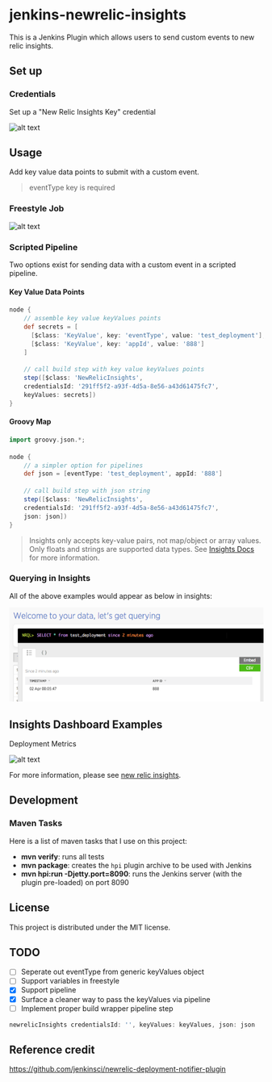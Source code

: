# jenkins-newrelic-insights

This is a Jenkins Plugin which allows users to send custom events to new relic insights.

## Set up

### Credentials

Set up a "New Relic Insights Key" credential

![alt text](./docs/jenkins-creds.png "Logo Title Text 1")

## Usage

Add key value data points to submit with a custom event.

> eventType key is required

### Freestyle Job

![alt text](./docs/jenkins-freestyle.png "Logo Title Text 1")

### Scripted Pipeline 

Two options exist for sending data with a custom event in a scripted pipeline.

#### Key Value Data Points
```groovy
node {
    // assemble key value keyValues points
    def secrets = [
      [$class: 'KeyValue', key: 'eventType', value: 'test_deployment'],
      [$class: 'KeyValue', key: 'appId', value: '888']
    ]
    
    // call build step with key value keyValues points
    step([$class: 'NewRelicInsights', 
    credentialsId: '291ff5f2-a93f-4d5a-8e56-a43d61475fc7', 
    keyValues: secrets])
}
```

#### Groovy Map

```groovy
import groovy.json.*;

node {
    // a simpler option for pipelines
    def json = [eventType: 'test_deployment', appId: '888']
    
    // call build step with json string
    step([$class: 'NewRelicInsights', 
    credentialsId: '291ff5f2-a93f-4d5a-8e56-a43d61475fc7', 
    json: json])   
}
```
> Insights only accepts key-value pairs, not map/object or array values. Only floats and strings are
 supported data types.  See [Insights Docs](https://docs.newrelic.com/docs/insights/explore-keyValues/custom-events/insert-custom-events-insights-api) for more information.


### Querying in Insights

All of the above examples would appear as below in insights:

![awesome pic](./docs/insights-query-results.png "Logo title text")

## Insights Dashboard Examples

Deployment Metrics

![alt text](./docs/nr-insights.png "Logo Title Text 1")


For more information, please see [new relic insights](https://newrelic.com/insights).

## Development

### Maven Tasks

Here is a list of maven tasks that I use on this project:

* **mvn verify**: runs all tests
* **mvn package**: creates the `hpi` plugin archive to be used with Jenkins
* **mvn hpi:run -Djetty.port=8090**: runs the Jenkins server (with the plugin pre-loaded) on port 8090

## License

This project is distributed under the MIT license.

## TODO

- [ ] Seperate out eventType from generic keyValues object
- [ ] Support variables in freestyle
- [X] Support pipeline
- [X] Surface a cleaner way to pass the keyValues via pipeline
- [ ] Implement proper build wrapper pipeline step
 ```groovy
 newrelicInsights credentialsId: '', keyValues: keyValues, json: json
 ```

## Reference credit

https://github.com/jenkinsci/newrelic-deployment-notifier-plugin
 